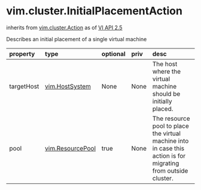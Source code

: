 vim.cluster.InitialPlacementAction
==================================
inherits from [vim.cluster.Action](docs/vim.cluster.Action.md)
as of [VI API 2.5](vim.version.md#vim.version.version2)


Describes an initial placement of a single virtual machine

| property | type | optional | priv | desc |
|:---------|:-----|:---------|:-----|:-----|
| targetHost | [vim.HostSystem](vim.HostSystem.md "vim.HostSystem") | None | None | The host where the virtual machine should be initially placed. |
| pool | [vim.ResourcePool](vim.ResourcePool.md "vim.ResourcePool") | true | None | The resource pool to place the virtual machine into in case this        action is for migrating from outside cluster. |


